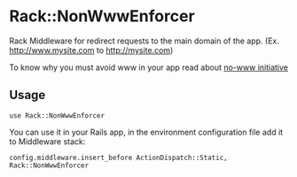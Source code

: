 Rack::NonWwwEnforcer
=================

Rack Middleware for redirect requests to the main domain of the app. (Ex. http://www.mysite.com to http://mysite.com)

To know why you must avoid www in your app read about [no-www initiative](http://no-www.org/)

Usage
-------

    use Rack::NonWwwEnforcer


You can use it in your Rails app, in the environment configuration file add it to Middleware stack:

    config.middleware.insert_before ActionDispatch::Static, Rack::NonWwwEnforcer
